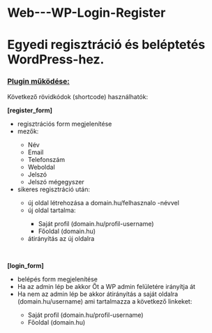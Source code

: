 # Web---WP-Login-Register
<h1>Egyedi regisztráció és beléptetés WordPress-hez.</h1>
<h3><b><u>Plugin működése:</u></b></h3>
<p>Következő rövidkódok (shortcode) használhatók:<br></p>
<p><b>[register_form]</b></p>
    <ul>
        <li>regisztrációs form megjelenítése</li>
        <li>mezők:</li>
            <ul>
                <li>Név</li>
                <li>Email</li>
                <li>Telefonszám</li>
                <li>Weboldal</li>
                <li>Jelszó</li>
                <li>Jelszó mégegyszer</li>
            </ul>
        <li>sikeres regisztráció után:</li>
            <ul>
                <li>új oldal létrehozása a domain.hu/felhasznalo -névvel</li>
                <li>új oldal tartalma:</li>
                    <ul>
                        <li>Saját profil (domain.hu/profil-username)</li>
                        <li>Főoldal (domain.hu)</li>
                    </ul>
                <li>átirányítás az új oldalra</li>
            </ul>
    </ul>
<br>    
<p><b>[login_form]</b></p>
    <ul>
        <li>belépés form megjelenítése</li>
        <li>Ha az admin lép be akkor Őt a WP admin felületére irányítja át</li>
        <li>Ha nem az admin lép be akkor átirányítás a saját oldalra (domain.hu/username) ami tartalmazza a következő linkeket:</li>
            <ul>
                <li>Saját profil (domain.hu/profil-username)</li>
                <li>Főoldal (domain.hu)</li>
            </ul>
    </ul>

